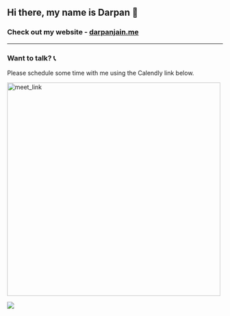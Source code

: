 ## Hi there, my name is Darpan 👋

### Check out my website - [darpanjain.me](https://darpanjain.me/)
---

### Want to talk? 📞

Please schedule some time with me using the Calendly link below.

<a href="https://calendly.com/darpanjain" target="_blank"><img width="498" alt="meet_link" src="https://user-images.githubusercontent.com/15426564/144297439-f530f383-e73e-41e0-9914-a9b7d3f432e5.png"></a>

![](https://visitor-badge.glitch.me/badge?page_id=darpan-jain.darpan-jain)

<!--
**darpan-jain/darpan-jain** is a ✨ _special_ ✨ repository because its `README.md` (this file) appears on your GitHub profile.
-->
